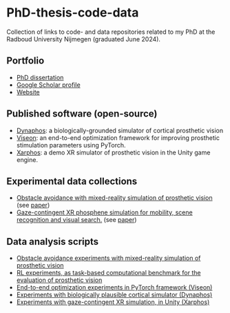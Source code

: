 # PhD-thesis-code-data
Collection of links to code- and data repositories related to my PhD at the Radboud University Nijmegen (graduated June 2024).

## Portfolio
- [PhD dissertation](https://repository.ubn.ru.nl/handle/2066/307140)
- [Google Scholar profile](https://scholar.google.com/citations?user=751H_tMAAAAJ&hl=nl&oi=ao)
- [Website](https://jaapderuyter.com/)

## Published software (open-source)
- [Dynaphos](https://github.com/neuralcodinglab/dynaphos): a biologically-grounded simulator of cortical prosthetic vision
- [Viseon](https://github.com/neuralcodinglab/viseon): an end-to-end optimization framework for improving prosthetic stimulation parameters using PyTorch.
- [Xarphos](https://github.com/neuralcodinglab/Xarphos-Unity): a demo XR simulator of prosthetic vision in the Unity game engine.

## Experimental data collections
- [Obstacle avoidance with mixed-reality simulation of prosthetic vision](https://data.ru.nl/collections/di/dcn/DSC_626810_0009_384) (see [paper](https://jov.arvojournals.org/article.aspx?articleid=2778332))
- [Gaze-contingent XR phosphene simulation for mobility, scene recognition and visual search.](https://data.ru.nl/collections/di/dcc/DSC_2022.00075_195) (see [paper](https://iopscience.iop.org/article/10.1088/1741-2552/ad357d/meta))

## Data analysis scripts
- [Obstacle avoidance experiments with mixed-reality simulation of prosthetic vision](https://github.com/neuralcodinglab/WF1-Experiments)
- [RL experiments, as task-based computational benchmark for the evaluation of prosthetic vision](https://github.com/neuralcodinglab/RL-mobility)
- [End-to-end optimization experiments in PyTorch framework (Viseon)](https://github.com/neuralcodinglab/viseon/tree/e2e_paper)
- [Experiments with biologically plausible cortical simulator (Dynaphos)](https://github.com/neuralcodinglab/dynaphos-experiments)
- [Experiments with gaze-contingent XR simulation, in Unity (Xarphos)](https://github.com/neuralcodinglab/SPVGazeAnalysis)
